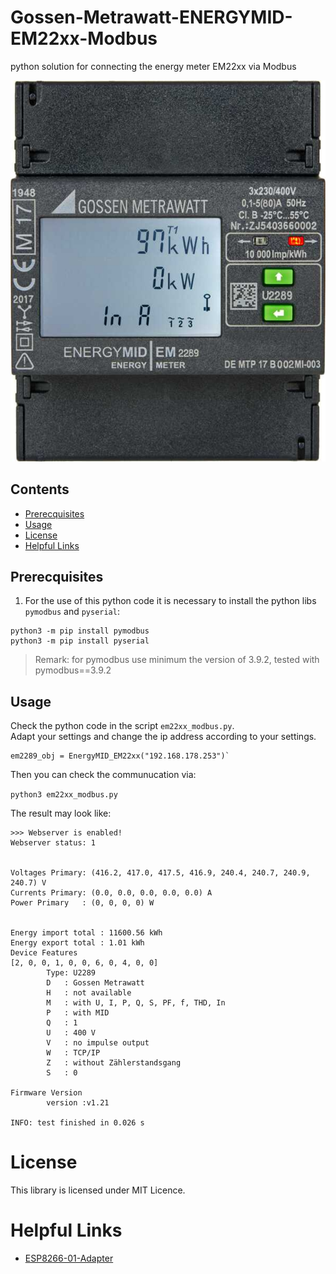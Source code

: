 # Gossen-Metrawatt-ENERGYMID-EM22xx-Modbus
python solution for connecting the energy meter EM22xx via Modbus

![EM2289](./docs/EM2289.jpg)

## Contents
* [Prerecquisites](#prerecquisites)
* [Usage](#usage)
* [License](#license)
* [Helpful Links](#helpful-links)

## Prerecquisites
1) For the use of this python code it is necessary to install the python libs `pymodbus` and `pyserial`:

```
python3 -m pip install pymodbus
python3 -m pip install pyserial
```
>Remark: for pymodbus use minimum the version of 3.9.2, tested with pymodbus==3.9.2

## Usage
Check the python code in the script `em22xx_modbus.py`.<br>
Adapt your settings and change the ip address according to your settings.
```
em2289_obj = EnergyMID_EM22xx("192.168.178.253")`
```

Then you can check the communucation via:

`python3 em22xx_modbus.py`

The result may look like:

```
>>> Webserver is enabled!
Webserver status: 1


Voltages Primary: (416.2, 417.0, 417.5, 416.9, 240.4, 240.7, 240.9, 240.7) V
Currents Primary: (0.0, 0.0, 0.0, 0.0, 0.0) A
Power Primary   : (0, 0, 0, 0) W


Energy import total : 11600.56 kWh
Energy export total : 1.01 kWh
Device Features
[2, 0, 0, 1, 0, 0, 6, 0, 4, 0, 0]
        Type: U2289
        D   : Gossen Metrawatt
        H   : not available
        M   : with U, I, P, Q, S, PF, f, THD, In
        P   : with MID
        Q   : 1
        U   : 400 V
        V   : no impulse output
        W   : TCP/IP
        Z   : without Zählerstandsgang
        S   : 0

Firmware Version
        version :v1.21

INFO: test finished in 0.026 s
```

# License
This library is licensed under MIT Licence.

# Helpful Links
* [ESP8266-01-Adapter](https://esp8266-01-adapter.de)
